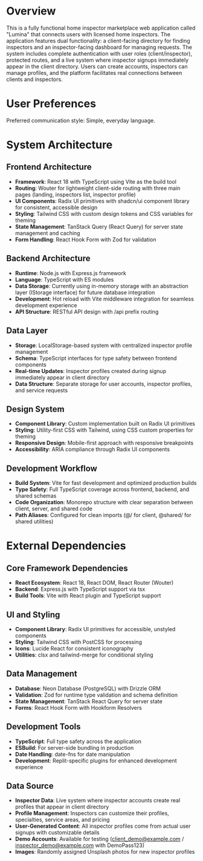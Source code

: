 # Overview

This is a fully functional home inspector marketplace web application called "Lumina" that connects users with licensed home inspectors. The application features dual functionality: a client-facing directory for finding inspectors and an inspector-facing dashboard for managing requests. The system includes complete authentication with user roles (client/inspector), protected routes, and a live system where inspector signups immediately appear in the client directory. Users can create accounts, inspectors can manage profiles, and the platform facilitates real connections between clients and inspectors.

# User Preferences

Preferred communication style: Simple, everyday language.

# System Architecture

## Frontend Architecture
- **Framework**: React 18 with TypeScript using Vite as the build tool
- **Routing**: Wouter for lightweight client-side routing with three main pages (landing, inspectors list, inspector profile)
- **UI Components**: Radix UI primitives with shadcn/ui component library for consistent, accessible design
- **Styling**: Tailwind CSS with custom design tokens and CSS variables for theming
- **State Management**: TanStack Query (React Query) for server state management and caching
- **Form Handling**: React Hook Form with Zod for validation

## Backend Architecture
- **Runtime**: Node.js with Express.js framework
- **Language**: TypeScript with ES modules
- **Data Storage**: Currently using in-memory storage with an abstraction layer (IStorage interface) for future database integration
- **Development**: Hot reload with Vite middleware integration for seamless development experience
- **API Structure**: RESTful API design with /api prefix routing

## Data Layer
- **Storage**: LocalStorage-based system with centralized inspector profile management
- **Schema**: TypeScript interfaces for type safety between frontend components
- **Real-time Updates**: Inspector profiles created during signup immediately appear in client directory
- **Data Structure**: Separate storage for user accounts, inspector profiles, and service requests

## Design System
- **Component Library**: Custom implementation built on Radix UI primitives
- **Styling**: Utility-first CSS with Tailwind, using CSS custom properties for theming
- **Responsive Design**: Mobile-first approach with responsive breakpoints
- **Accessibility**: ARIA compliance through Radix UI components

## Development Workflow
- **Build System**: Vite for fast development and optimized production builds
- **Type Safety**: Full TypeScript coverage across frontend, backend, and shared schemas
- **Code Organization**: Monorepo structure with clear separation between client, server, and shared code
- **Path Aliases**: Configured for clean imports (@/ for client, @shared/ for shared utilities)

# External Dependencies

## Core Framework Dependencies
- **React Ecosystem**: React 18, React DOM, React Router (Wouter)
- **Backend**: Express.js with TypeScript support via tsx
- **Build Tools**: Vite with React plugin and TypeScript support

## UI and Styling
- **Component Library**: Radix UI primitives for accessible, unstyled components
- **Styling**: Tailwind CSS with PostCSS for processing
- **Icons**: Lucide React for consistent iconography
- **Utilities**: clsx and tailwind-merge for conditional styling

## Data Management
- **Database**: Neon Database (PostgreSQL) with Drizzle ORM
- **Validation**: Zod for runtime type validation and schema definition
- **State Management**: TanStack React Query for server state
- **Forms**: React Hook Form with Hookform Resolvers

## Development Tools
- **TypeScript**: Full type safety across the application
- **ESBuild**: For server-side bundling in production
- **Date Handling**: date-fns for date manipulation
- **Development**: Replit-specific plugins for enhanced development experience

## Data Source
- **Inspector Data**: Live system where inspector accounts create real profiles that appear in client directory
- **Profile Management**: Inspectors can customize their profiles, specialties, service areas, and pricing
- **User-Generated Content**: All inspector profiles come from actual user signups with customizable details
- **Demo Accounts**: Available for testing (client_demo@example.com / inspector_demo@example.com with DemoPass123)
- **Images**: Randomly assigned Unsplash photos for new inspector profiles